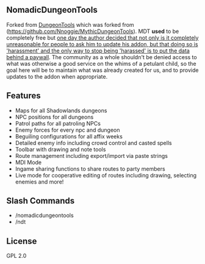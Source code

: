 ## NomadicDungeonTools

Forked from [DungeonTools](https://github.com/LetsTimeIt/DungeonTools) which was forked from (https://github.com/Nnoggie/MythicDungeonTools). MDT **used** to be completely free but [one day the author decided that not only is it completely unreasonable for people to ask him to update his addon, but that doing so is 'harassment' and the only way to stop being 'harassed' is to put the data behind a paywall](https://streamable.com/86awsk). The community as a whole shouldn't be denied access to what was otherwise a good service on the whims of a petulant child, so the goal here will be to maintain what was already created for us, and to provide updates to the addon when appropriate.

## Features

- Maps for all Shadowlands dungeons
- NPC positions for all dungeons
- Patrol paths for all patroling NPCs
- Enemy forces for every npc and dungeon
- Beguiling configurations for all affix weeks
- Detailed enemy info including crowd control and casted spells
- Toolbar with drawing and note tools
- Route management including export/import via paste strings
- MDI Mode
- Ingame sharing functions to share routes to party members
- Live mode for cooperative editing of routes including drawing, selecting enemies and more!

## Slash Commands

- /nomadicdungeontools
- /ndt

## License
GPL 2.0